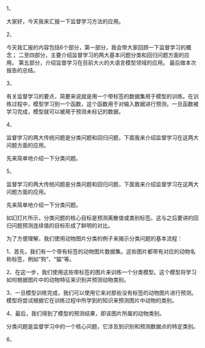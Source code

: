1、

大家好，今天我来汇报一下监督学习方法的应用。 

2、

今天我汇报的内容包括6个部分，第一部分，我会带大家回顾一下监督学习的概念；
二至四部分，主要介绍监督学习的两大基本问题分类和回归问题方面的应用。
第五部分，介绍监督学习在目前大火的大语言模型领域的应用。
最后做本次报告的总结。

3、

有关监督学习的要点，简要来说就是用一个带标签的数据集用于模型的训练。在训练过程中，模型学习到一个函数，这个函数用于对输入数据进行预测。一旦函数被学习完成，模型就可以被用于预测未标记的数据。 

4、


监督学习的两大传统问题是分类问题和回归问题，下面我来介绍监督学习在这两大问题方面的应用。

先来简单地介绍一下分类问题。

5、

监督学习的两大传统问题是分类问题和回归问题，下面我来介绍监督学习在这两大问题方面的应用。

先来简单地介绍一下分类问题。

如幻灯片所示，分类问题的核心目标是预测离散值或类别标签。这与之后要讲的回归问题预测连续值的目标形成了鲜明的对比。

为了方便理解，我们使用动物图片分类的例子来揭示分类问题的基本流程：

1、首先，我们有一个带有标签的动物图片数据集。这些图片都带有对应的动物名称标签，例如“狗”、“猫”等。

2、在这一步，我们使用这些带标签的图片来训练一个分类模型。这个模型将学习如何根据图片中的动物特征来识别并预测动物类别。

3、一旦模型训练完成，我们可以使用它来对那些没有标签的动物图片进行预测。模型将尝试根据它在训练过程中所学到的知识来预测图片中动物的类别。

4、最后，我们得到了模型的预测结果，即该图片所属的动物类别。

分类问题是监督学习中的一个核心问题，它涉及到识别和预测数据点的特定类别。

6、